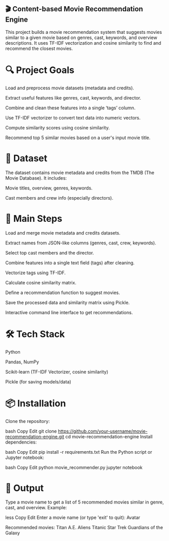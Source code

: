 ## 🎬 Content-based Movie Recommendation Engine
This project builds a movie recommendation system that suggests movies similar to a given movie based on genres, cast, keywords, and overview descriptions. It uses TF-IDF vectorization and cosine similarity to find and recommend the closest movies.




# 🔍 Project Goals
Load and preprocess movie datasets (metadata and credits).

Extract useful features like genres, cast, keywords, and director.

Combine and clean these features into a single ‘tags’ column.

Use TF-IDF vectorizer to convert text data into numeric vectors.

Compute similarity scores using cosine similarity.

Recommend top 5 similar movies based on a user's input movie title.




# 📂 Dataset
The dataset contains movie metadata and credits from the TMDB (The Movie Database). It includes:

Movie titles, overview, genres, keywords.

Cast members and crew info (especially directors).




# 🚀 Main Steps
Load and merge movie metadata and credits datasets.

Extract names from JSON-like columns (genres, cast, crew, keywords).

Select top cast members and the director.

Combine features into a single text field (tags) after cleaning.

Vectorize tags using TF-IDF.

Calculate cosine similarity matrix.

Define a recommendation function to suggest movies.

Save the processed data and similarity matrix using Pickle.

Interactive command line interface to get recommendations.



# 🛠️ Tech Stack
Python

Pandas, NumPy

Scikit-learn (TF-IDF Vectorizer, cosine similarity)

Pickle (for saving models/data)


# 📦 Installation
Clone the repository:

bash
Copy
Edit
git clone https://github.com/your-username/movie-recommendation-engine.git
cd movie-recommendation-engine
Install dependencies:

bash
Copy
Edit
pip install -r requirements.txt
Run the Python script or Jupyter notebook:

bash
Copy
Edit
python movie_recommender.py
jupyter notebook


# 📌 Output
Type a movie name to get a list of 5 recommended movies similar in genre, cast, and overview.
Example:

less
Copy
Edit
Enter a movie name (or type 'exit' to quit): Avatar

Recommended movies:
Titan A.E.
Aliens
Titanic
Star Trek
Guardians of the Galaxy
